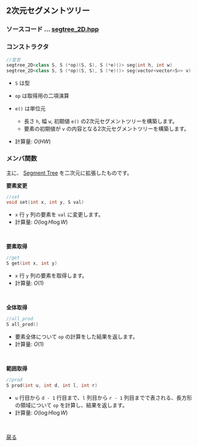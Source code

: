 ## 2次元セグメントツリー
### ソースコード $...$ <a href = "segtree_2D.hpp">segtree_2D.hpp</a>
### コンストラクタ
```cpp
//宣言
segtree_2D<class S, S (*op)(S, S), S (*e)()> seg(int h, int w)
segtree_2D<class S, S (*op)(S, S), S (*e)()> seg(vector<vector<S>> v)
```
- `S` は型
- `op` は取得用の二項演算
- `e()` は単位元
  - 長さ `h`, 幅 `w`, 初期値 `e()` の2次元セグメントツリーを構築します。
  - 要素の初期値が `v` の内容となる2次元セグメントツリーを構築します。

- 計算量: $O(HW)$


### メンバ関数
主に、 <a href = "segtree.md">Segment Tree</a> を二次元に拡張したものです。

**要素変更**
```cpp
//set
void set(int x, int y, S val)
```
  - `x` 行 `y` 列の要素を `val` に変更します。
  - 計算量: $O(\log H \log W)$
<br>

**要素取得**
```cpp
//get
S get(int x, int y)
```
  - `x` 行 `y` 列の要素を取得します。
  - 計算量: $O(1)$
<br>

**全体取得**
```cpp
//all_prod
S all_prod()
```
  - 要素全体について `op` の計算をした結果を返します。
  - 計算量: $O(1)$
<br>

**範囲取得**
```cpp
//prod
S prod(int u, int d, int l, int r)
```
  - `u` 行目から `d - 1` 行目まで、`l` 列目から `r - 1` 列目までで表される、長方形の領域について `op` を計算し、結果を返します。
  - 計算量: $O(\log H \log W)$
<br>

<a href = "https://github.com/tomo-224/klib/blob/main/type/structure.md">戻る</a>
